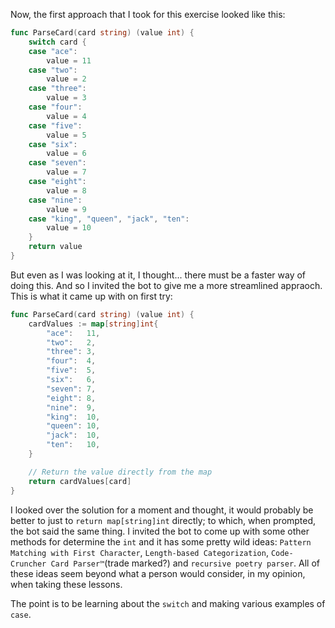 Now, the first approach that I took for this exercise looked like this:
```go
func ParseCard(card string) (value int) {
	switch card {
	case "ace":
		value = 11
	case "two":
		value = 2
	case "three":
		value = 3
	case "four":
		value = 4
	case "five":
		value = 5
	case "six":
		value = 6
	case "seven":
		value = 7
	case "eight":
		value = 8
	case "nine":
		value = 9
	case "king", "queen", "jack", "ten":
		value = 10
	}
	return value
}
```
But even as I was looking at it, I thought... there must be a faster way of doing this. And so I invited the bot to give me a more streamlined appraoch. This is what it came up with on first try:
```go
func ParseCard(card string) (value int) {
	cardValues := map[string]int{
		"ace":   11,
		"two":   2,
		"three": 3,
		"four":  4,
		"five":  5,
		"six":   6,
		"seven": 7,
		"eight": 8,
		"nine":  9,
		"king":  10,
		"queen": 10,
		"jack":  10,
		"ten":   10,
	}

	// Return the value directly from the map
	return cardValues[card]
}
```
I looked over the solution for a moment and thought, it would probably be better to just to `return map[string]int` directly; to which, when prompted, the bot said the same thing. I invited the bot to come up with some other methods for determine the `int` and it has some pretty wild ideas: `Pattern Matching with First Character`, `Length-based Categorization`, `Code-Cruncher Card Parser™`(trade marked?) and `recursive poetry parser`. All of these ideas seem beyond what a person would consider, in my opinion, when taking these lessons. 

The point is to be learning about the `switch` and making various examples of `case`. 
